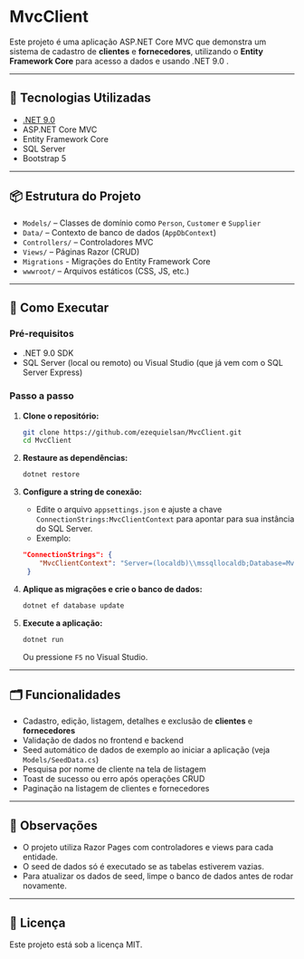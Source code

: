 ﻿# MvcClient

Este projeto é uma aplicação ASP.NET Core MVC que demonstra um sistema de cadastro de **clientes** e **fornecedores**, utilizando o **Entity Framework Core** para acesso a dados e usando .NET 9.0 .

---

## 🧰 Tecnologias Utilizadas

- [.NET 9.0](https://dotnet.microsoft.com/en-us/download/dotnet/9.0)
- ASP.NET Core MVC
- Entity Framework Core
- SQL Server
- Bootstrap 5

---

## 📦 Estrutura do Projeto

- `Models/` – Classes de domínio como `Person`, `Customer` e `Supplier`
- `Data/` – Contexto de banco de dados (`AppDbContext`)
- `Controllers/` – Controladores MVC
- `Views/` – Páginas Razor (CRUD)
- `Migrations` - Migrações do Entity Framework Core
- `wwwroot/` – Arquivos estáticos (CSS, JS, etc.)

---

## 🚀 Como Executar

### Pré-requisitos

- .NET 9.0 SDK
- SQL Server (local ou remoto) ou Visual Studio (que já vem com o SQL Server Express)

### Passo a passo

1. **Clone o repositório:**

   ```bash
   git clone https://github.com/ezequielsan/MvcClient.git
   cd MvcClient
   ```
2. **Restaure as dependências:**
   ```bash
   dotnet restore
   ```
3. **Configure a string de conexão:**
   - Edite o arquivo `appsettings.json` e ajuste a chave `ConnectionStrings:MvcClientContext` para apontar para sua instância do SQL Server.
   - Exemplo:
   ```json
   "ConnectionStrings": {
       "MvcClientContext": "Server=(localdb)\\mssqllocaldb;Database=MvcClientContext-2744821d-328d-4f55-aadf-c46741363b8f;Trusted_Connection=True;MultipleActiveResultSets=true"
    }
   ```
4. **Aplique as migrações e crie o banco de dados:**
   ```bash
   dotnet ef database update
   ```
5. **Execute a aplicação:**
   ```bash
   dotnet run          
   ```
   Ou pressione `F5` no Visual Studio.

---

## 🗂️ Funcionalidades

- Cadastro, edição, listagem, detalhes e exclusão de **clientes** e **fornecedores**
- Validação de dados no frontend e backend
- Seed automático de dados de exemplo ao iniciar a aplicação (veja `Models/SeedData.cs`)
- Pesquisa por nome de cliente na tela de listagem
- Toast de sucesso ou erro após operações CRUD
- Paginação na listagem de clientes e fornecedores

---

## 📝 Observações

- O projeto utiliza Razor Pages com controladores e views para cada entidade.
- O seed de dados só é executado se as tabelas estiverem vazias.
- Para atualizar os dados de seed, limpe o banco de dados antes de rodar novamente.

---

## 📄 Licença

Este projeto está sob a licença MIT.